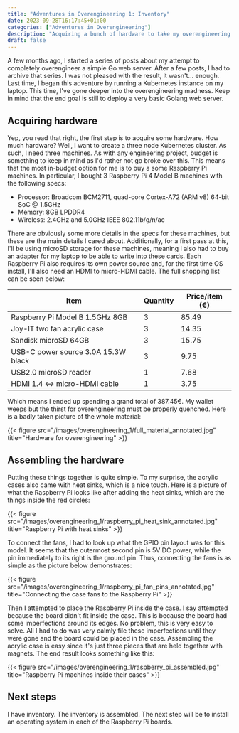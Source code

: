 ```yaml
---
title: "Adventures in Overengineering 1: Inventory"
date: 2023-09-28T16:17:45+01:00
categories: ["Adventures in Overengineering"]
description: "Acquiring a bunch of hardware to take my overengineering adventure to the next level."
draft: false
---
```


A few months ago, I started a series of posts about my attempt to completely overengineer a simple Go web server. After a few posts, I had to archive that series. I was not pleased with the result, it wasn't... enough. Last time, I began this adventure by running a Kubernetes instance on my laptop. This time, I've gone deeper into the overengineering madness. Keep in mind that the end goal is still to deploy a very basic Golang web server.

## Acquiring hardware

Yep, you read that right, the first step is to acquire some hardware. How much hardware? Well, I want to create a three node Kubernetes cluster. As such, I need three machines. As with any engineering project, budget is something to keep in mind as I'd rather not go broke over this. This means that the most in-budget option for me is to buy a some Raspberry Pi machines. In particular, I bought 3 Raspberry Pi 4 Model B machines with the following specs:

* Processor: Broadcom BCM2711, quad-core Cortex-A72 (ARM v8) 64-bit SoC @ 1.5GHz
* Memory: 8GB LPDDR4
* Wireless: 2.4GHz and 5.0GHz IEEE 802.11b/g/n/ac

There are obviously some more details in the specs for these machines, but these are the main details I cared about. Additionally, for a first pass at this, I'll be using microSD storage for these machines, meaning I also had to buy an adapter for my laptop to be able to write into these cards. Each Raspberry Pi also requires its own power source and, for the first time OS install, I'll also need an HDMI to micro-HDMI cable. The full shopping list can be seen below:

| Item                                | Quantity | Price/item (€) |
| ----------------------------------- | -------- | -------------- |
| Raspberry Pi Model B 1.5GHz 8GB     | 3        | 85.49          |
| Joy-IT two fan acrylic case         | 3        | 14.35          |
| Sandisk microSD 64GB                | 3        | 15.75          |
| USB-C power source 3.0A 15.3W black | 3        | 9.75           |
| USB2.0 microSD reader               | 1        | 7.68           |
| HDMI 1.4 <-> micro-HDMI cable       | 1        | 3.75           |

Which means I ended up spending a grand total of 387.45€. My wallet weeps but the thirst for overengineering must be properly quenched. Here is a badly taken picture of the whole material:

{{< figure src="/images/overengineering_1/full_material_annotated.jpg" title="Hardware for overengineering" >}}

## Assembling the hardware

Putting these things together is quite simple. To my surprise, the acrylic cases also came with heat sinks, which is a nice touch. Here is a picture of what the Raspberry Pi looks like after adding the heat sinks, which are the things inside the red circles:

{{< figure src="/images/overengineering_1/raspberry_pi_heat_sink_annotated.jpg" title="Raspberry Pi with heat sinks" >}}

To connect the fans, I had to look up what the GPIO pin layout was for this model. It seems that the outermost second pin is 5V DC power, while the pin immediately to its right is the ground pin. Thus, connecting the fans is as simple as the picture below demonstrates:

{{< figure src="/images/overengineering_1/raspberry_pi_fan_pins_annotated.jpg" title="Connecting the case fans to the Raspberry Pi" >}}

Then I attempted to place the Raspberry Pi inside the case. I say attempted because the board didn't fit inside the case. This is because the board had some imperfections around its edges. No problem, this is very easy to solve. All I had to do was very calmly file these imperfections until they were gone and the board could be placed in the case. Assembling the acrylic case is easy since it's just three pieces that are held together with magnets. The end result looks something like this:

{{< figure src="/images/overengineering_1/raspberry_pi_assembled.jpg" title="Raspberry Pi machines inside their cases" >}}

## Next steps

I have inventory. The inventory is assembled. The next step will be to install an operating system in each of the Raspberry Pi boards.
